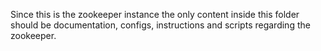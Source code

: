 Since this is the zookeeper instance
the only content inside this folder
should be documentation, configs, instructions
and scripts regarding the zookeeper.